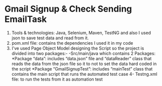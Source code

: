 # Gmail Signup & Check Sending EmailTask
1. Tools & technologies: Java, Selenium, Maven, TestNG and also I used json to save test data and read from it.
2. pom.xml file: contains the dependencies I used it in my code
3. I've used Page Object Model designing the Script so the project is divided into two packages:-
-Src/main/java which contains 2 Packages:
*Package “data”: includes “data.json” file and “dataReader” class that reads the data from the json file so it to not to set the data hard coded in the script
*Package “GmailSignupTest”: includes “mainTest” class that contains the main script that runs the automated test case
4- Testng.xml file: to run the tests from it as automation test

